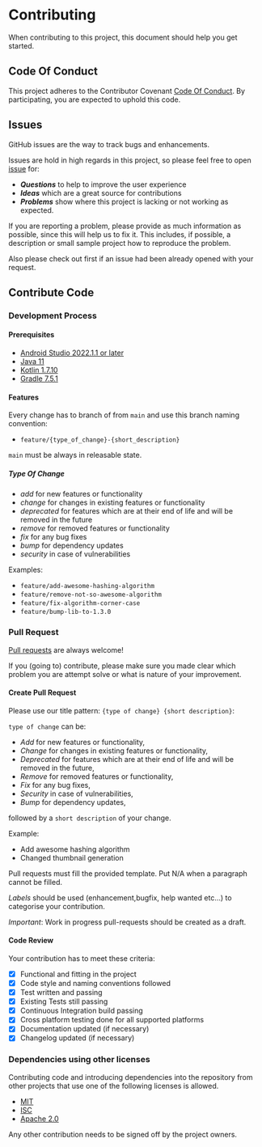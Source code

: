 # Contributing

When contributing to this project, this document should help you get started.

## Code Of Conduct

This project adheres to the Contributor Covenant [Code Of Conduct](https://bitpogo.github.io/kfixture/development/code-of-conduct/).
By participating, you are expected to uphold this code.

## Issues

GitHub issues are the way to track bugs and enhancements.

Issues are hold in high regards in this project, so please feel free to open [issue](https://github.com/bitPogo/kfixture/issues) for:

* _**Questions**_ to help to improve the user experience
* _**Ideas**_ which are a great source for contributions
* _**Problems**_ show where this project is lacking or not working as expected.

If you are reporting a problem, please provide as much information as possible, since this will help us to fix it.
This includes, if possible, a description or small sample project how to reproduce the problem.

Also please check out first if an issue had been already opened with your request.

## Contribute Code

### Development Process

#### Prerequisites

* [Android Studio 2022.1.1 or later](https://developer.android.com/studio#downloads)
* [Java 11](https://adoptopenjdk.net/?variant=openjdk11&jvmVariant=hotspot)
* [Kotlin 1.7.10](https://kotlinlang.org/)
* [Gradle 7.5.1](https://gradle.org/install/)

#### Features

Every change has to branch of from `main` and use this branch naming convention:

* `feature/{type_of_change}-{short_description}`

`main` must be always in releasable state.

##### Type Of Change

- *add* for new features or functionality
- *change* for changes in existing features or functionality
- *deprecated* for features which are at their end of life and will be removed in the future
- *remove* for removed features or functionality
- *fix* for any bug fixes
- *bump* for dependency updates
- *security* in case of vulnerabilities

Examples:

- `feature/add-awesome-hashing-algorithm`
- `feature/remove-not-so-awesome-algorithm`
- `feature/fix-algorithm-corner-case`
- `feature/bump-lib-to-1.3.0`

### Pull Request

[Pull requests](https://github.com/bitPogo/kfixture/pulls) are always welcome!

If you (going to) contribute, please make sure you made clear which problem you are attempt solve or what is nature of your improvement.

#### Create Pull Request

Please use our title pattern: `{type of change} {short description}`:

`type of change` can be:

- *Add* for new features or functionality,
- *Change* for changes in existing features or functionality,
- *Deprecated* for features which are at their end of life and will be removed in the future,
- *Remove* for removed features or functionality,
- *Fix* for any bug fixes,
- *Security* in case of vulnerabilities,
- *Bump* for dependency updates,

followed by a `short description` of your change.

Example:

- Add awesome hashing algorithm
- Changed thumbnail generation

Pull requests must fill the provided template. Put N/A when a paragraph cannot be filled.

_Labels_ should be used (enhancement,bugfix, help wanted etc...) to categorise your contribution.

*Important*: Work in progress pull-requests should be created as a draft.

#### Code Review

Your contribution has to meet these criteria:

* [x] Functional and fitting in the project
* [x] Code style and naming conventions followed
* [x] Test written and passing
* [x] Existing Tests still passing
* [x] Continuous Integration build passing
* [x] Cross platform testing done for all supported platforms
* [x] Documentation updated (if necessary)
* [x] Changelog updated (if necessary)

### Dependencies using other licenses

Contributing code and introducing dependencies into the repository from other projects that use one
of the following licenses is allowed.

- [MIT](https://opensource.org/licenses/MIT)
- [ISC](https://opensource.org/licenses/ISC)
- [Apache 2.0](https://opensource.org/licenses/Apache-2.0)

Any other contribution needs to be signed off by the project owners.
